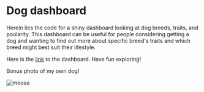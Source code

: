 # Dog dashboard

Herein lies the code for a shiny dashboard looking at dog breeds, traits, and poularity. This dashboard can be useful for people considering getting a dog and wanting to find out more about specific breed's traits and which breed might best suit their lifestyle.

Here is the [link](https://haleyepperlyfox.shinyapps.io/dog-dashboard/) to the dashboard. Have fun exploring!

Bonus photo of my own dog!

![moose](https://user-images.githubusercontent.com/96138601/185796231-a6915511-54f2-473a-be79-2665d6cb07a1.jpg)

